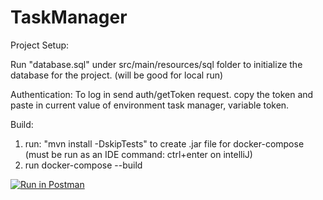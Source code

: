 # TaskManager

Project Setup:

Run "database.sql" under src/main/resources/sql folder to initialize the database for the project. (will be good for local run) 

Authentication:
To log in send auth/getToken request. copy the token and paste in current value of environment task manager, variable token.

Build: 
1. run: "mvn install -DskipTests" to create .jar file for docker-compose (must be run as an IDE command: ctrl+enter on intelliJ) 
2. run docker-compose --build

[![Run in Postman](https://run.pstmn.io/button.svg)](https://app.getpostman.com/run-collection/bba815191c2ff166d45f#?env%5BTask-manager%5D=W3sia2V5IjoidG9rZW4iLCJ2YWx1ZSI6IiIsImVuYWJsZWQiOnRydWV9XQ==)